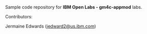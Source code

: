 Sample code repository for **IBM Open Labs - gm4c-appmod** labs.

Contributors:

Jermaine Edwards (jedward2@us.ibm.com)

